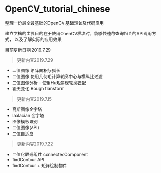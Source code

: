 # OpenCV_tutorial_chinese

整理一份最全最基础的OpenCV 基础理论及代码应用

建立文档的主要目的在于使用OpenCV模块时，能够快速的查询相关的API调用方式， 以及了解实际的应用效果



目前更新日期 2019.7.29

>更新内容2019.7.29
- 二值图像 矩阵面积与弧长
- 二值图像 使用几何矩计算轮廓中心与横纵比过滤
- 二值图像分析 – 使用Hu矩实现轮廓匹配
- 霍夫变化 Hough transform

>更新内容2019.7.15
- 高斯图像金字塔
- laplacian 金字塔
- 图像模板识别
- 二值图像(API)
- 二值自适应

>更新内容2019.7.22
- 二值化联通组件 connectedComponent
- findContour API
- findContour + 矩阵绘制物件
